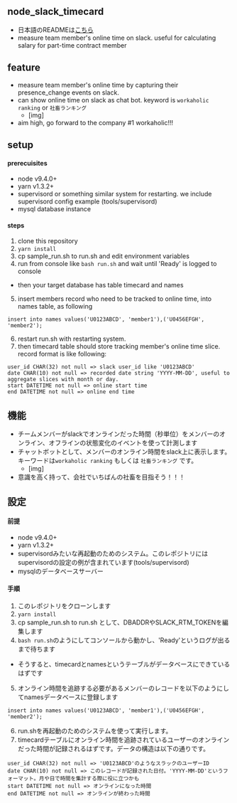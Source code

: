 ## node_slack_timecard
- 日本語のREADMEは[こちら](link)
- measure team member's online time on slack. useful for calculating salary for part-time contract member

## feature
- measure team member's online time by capturing their presence_change events on slack.
- can show online time on slack as chat bot. keyword is `workaholic ranking` or `社畜ランキング`
  - [img]
- aim high, go forward to the company #1 workaholic!!!

## setup
#### prerecuisites
- node v9.4.0+ 
- yarn v1.3.2+
- supervisord or something similar system for restarting. we include supervisord config example (tools/supervisord)
- mysql database instance

#### steps
1. clone this repository
2. ```yarn install```
3. cp sample_run.sh to run.sh and edit environment variables
4. run from console like ```bash run.sh``` and wait until 'Ready' is logged to console
  - then your target database has table timecard and names
5. insert members record who need to be tracked to online time, into names table, as following
  ```
  insert into names values('U0123ABCD', 'member1'),('U0456EFGH', 'member2');
  ```
6. restart run.sh with restarting system.
7. then timecard table should store tracking member's online time slice. record format is like following: 
  ```
  user_id CHAR(32) not null => slack user_id like 'U0123ABCD'
  date CHAR(10) not null => recorded date string 'YYYY-MM-DD', useful to aggregate slices with month or day.
  start DATETIME not null => online start time
  end DATETIME not null => online end time
  ```


## 機能
- チームメンバーがslackでオンラインだった時間（秒単位）をメンバーのオンライン、オフラインの状態変化のイベントを使って計測します
- チャットボットとして、メンバーのオンライン時間をslack上に表示します。キーワードは`workaholic ranking` もしくは `社畜ランキング` です。
  - [img]
- 意識を高く持って、会社でいちばんの社畜を目指そう！！！

## 設定
#### 前提
- node v9.4.0+ 
- yarn v1.3.2+
- supervisordみたいな再起動のためのシステム。このレポジトリにはsupervisordの設定の例が含まれています(tools/supervisord)
- mysqlのデータベースサーバー

#### 手順
1. このレポジトリをクローンします
2. ```yarn install```
3. cp sample_run.sh to run.sh として、DBADDRやSLACK_RTM_TOKENを編集します
4. ```bash run.sh```のようにしてコンソールから動かし、'Ready'というログが出るまで待ちます
  - そうすると、timecardとnamesというテーブルがデータベースにできているはずです
5. オンライン時間を追跡する必要があるメンバーのレコードを以下のようにしてnamesデータベースに登録します
  ```
  insert into names values('U0123ABCD', 'member1'),('U0456EFGH', 'member2');
  ```
6. run.shを再起動のためのシステムを使って実行します。
7. timecardテーブルにオンライン時間を追跡されているユーザーのオンラインだった時間が記録されるはずです。データの構造は以下の通りです。
  ```
  user_id CHAR(32) not null => 'U0123ABCD'のようなスラックのユーザーID
  date CHAR(10) not null => このレコードが記録された日付。'YYYY-MM-DD'というフォーマット。月や日で時間を集計する際に役に立つかも
  start DATETIME not null => オンラインになった時間
  end DATETIME not null => オンラインが終わった時間
  ```

